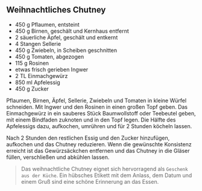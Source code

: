 
## Weihnachtliches Chutney

- 450 g Pflaumen, entsteint
- 450 g Birnen, geschält und Kernhaus entfernt
- 2 säuerliche Äpfel, geschält und entkernt
- 4 Stangen Sellerie
- 450 g Zwiebeln, in Scheiben geschnitten
- 450 g Tomaten, abgezogen
- 115 g Rosinen
- etwas frisch gerieben Ingwer 
- 2 TL Einmachgewürz
- 850 ml Apfelessig
- 450 g Zucker

Pflaumen, Birnen, Äpfel, Sellerie, Zwiebeln und Tomaten in kleine Würfel schneiden. Mit Ingwer und den Rosinen in einen großen Topf geben. Das Einmachgewürz in ein sauberes Stück Baumwollstoff oder Teebeutel geben, mit einem Bindfaden zuknoten und in den Topf legen. Die Hälfte des Apfelessigs dazu, aufkochen, umrühren und für 2 Stunden köcheln lassen.

Nach 2 Stunden den restlichen Essig und den Zucker hinzufügen, aufkochen und das Chutney reduzieren. Wenn die gewünschte Konsistenz erreicht ist das Gewürzsäckchen entfernen und das Chutney in die Gläser füllen, verschließen und abkühlen lassen.

> Das weihnachtliche Chutney eignet sich hervorragend als `Geschenk aus der Küche`. Ein hübsches Etikett mit dem Anlass, dem Datum und einem Gruß sind eine schöne Erinnerung an das Essen.

